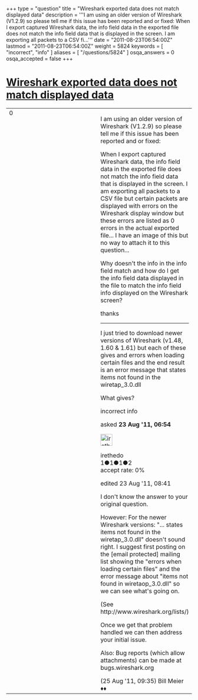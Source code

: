 +++
type = "question"
title = "Wireshark exported data does not match displayed data"
description = '''I am using an older version of Wireshark (V1.2.9) so please tell me if this issue has been reported and or fixed: When I export captured Wireshark data, the info field data in the exported file does not match the info field data that is displayed in the screen. I am exporting all packets to a CSV fi...'''
date = "2011-08-23T06:54:00Z"
lastmod = "2011-08-23T06:54:00Z"
weight = 5824
keywords = [ "incorrect", "info" ]
aliases = [ "/questions/5824" ]
osqa_answers = 0
osqa_accepted = false
+++

<div class="headNormal">

# [Wireshark exported data does not match displayed data](/questions/5824/wireshark-exported-data-does-not-match-displayed-data)

</div>

<div id="main-body">

<div id="askform">

<table id="question-table" style="width:100%;"><colgroup><col style="width: 50%" /><col style="width: 50%" /></colgroup><tbody><tr class="odd"><td style="width: 30px; vertical-align: top"><div class="vote-buttons"><div id="post-5824-score" class="post-score" title="current number of votes">0</div><div id="favorite-count" class="favorite-count"></div></div></td><td><div id="item-right"><div class="question-body"><p>I am using an older version of Wireshark (V1.2.9) so please tell me if this issue has been reported and or fixed:</p><p>When I export captured Wireshark data, the info field data in the exported file does not match the info field data that is displayed in the screen. I am exporting all packets to a CSV file but certain packets are displayed with errors on the Wireshark display window but these errors are listed as 0 errors in the actual exported file... I have an image of this but no way to attach it to this question...</p><p>Why doesn't the info in the info field match and how do I get the info field data displayed in the file to match the info field info displayed on the Wireshark screen?</p><p>thanks</p><hr /><p>I just tried to download newer versions of Wireshark (v1.48, 1.60 &amp; 1.61) but each of these gives and errors when loading certain files and the end result is an error message that states items not found in the wiretap_3.0.dll</p><p>What gives?</p></div><div id="question-tags" class="tags-container tags">incorrect info</div><div id="question-controls" class="post-controls"></div><div class="post-update-info-container"><div class="post-update-info post-update-info-user"><p>asked <strong>23 Aug '11, 06:54</strong></p><img src="https://secure.gravatar.com/avatar/2ddec3c33e39aa0d05673c1025443604?s=32&amp;d=identicon&amp;r=g" class="gravatar" width="32" height="32" alt="irethedo&#39;s gravatar image" /><p>irethedo<br />
<span class="score" title="1 reputation points">1</span><span title="1 badges"><span class="badge1">●</span><span class="badgecount">1</span></span><span title="1 badges"><span class="silver">●</span><span class="badgecount">1</span></span><span title="2 badges"><span class="bronze">●</span><span class="badgecount">2</span></span><br />
<span class="accept_rate" title="Rate of the user&#39;s accepted answers">accept rate:</span> <span title="irethedo has no accepted answers">0%</span></p></div><div class="post-update-info post-update-info-edited"><p>edited 23 Aug '11, 08:41</p></div></div><div id="comments-container-5824" class="comments-container"><span id="5872"></span><div id="comment-5872" class="comment"><div id="post-5872-score" class="comment-score"></div><div class="comment-text"><p>I don't know the answer to your original question.</p><p>However: For the newer Wireshark versions: "... states items not found in the wiretap_3.0.dll" doesn't sound right. I suggest first posting on the [email protected] mailing list showing the "errors when loading certain files" and the error message about "items not found in wiretaop_3.0.dll" so we can see what's going on.</p><p>(See http://www.wireshark.org/lists/)</p><p>Once we get that problem handled we can then address your initial issue.</p><p>Also: Bug reports (which allow attachments) can be made at bugs.wireshark.org</p></div><div id="comment-5872-info" class="comment-info"><span class="comment-age">(25 Aug '11, 09:35)</span> Bill Meier ♦♦</div></div></div><div id="comment-tools-5824" class="comment-tools"></div><div class="clear"></div><div id="comment-5824-form-container" class="comment-form-container"></div><div class="clear"></div></div></td></tr></tbody></table>

</div>

</div>

